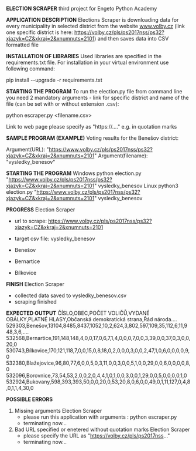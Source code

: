 **ELECTION SCRAPER**
third project for Engeto Python Academy

**APPLICATION DESCRIPTION**
Elections Scraper is downloading data for every municipality in selected district from the website www.volby.cz (link one specific district is here: https://volby.cz/pls/ps2017nss/ps32?xjazyk=CZ&xkraj=2&xnumnuts=2101) and then saves data into CSV formatted file

**INSTALLATION OF LIBRARIES**
Used libraries are specified in the requirements.txt file. For installation in your virtual environment use following command:

pip install --upgrade -r requirements.txt

**STARTING THE PROGRAM**
To run the election.py file from command line you need 2 mandatory arguments - link for specific district and name of the file (can be set with or without extension .csv):

python escraper.py <url> <filename.csv>

Link to web page please specify as "https://...." e.g. in quotation marks

**SAMPLE PROGRAM (EXAMPLE)**
Voting results for the Benešov district:

Argument(URL): "https://www.volby.cz/pls/ps2017nss/ps32?xjazyk=CZ&xkraj=2&xnumnuts=2101"
Argument(filename): "vysledky_benesov"

**STARTING THE PROGRAM**
Windows
python election.py "https://www.volby.cz/pls/ps2017nss/ps32?xjazyk=CZ&xkraj=2&xnumnuts=2101" vysledky_benesov
Linux
python3 election.py "https://www.volby.cz/pls/ps2017nss/ps32?xjazyk=CZ&xkraj=2&xnumnuts=2101" vysledky_benesov

**PROGRESS**
Election Scraper
- url to scrape: https://www.volby.cz/pls/ps2017nss/ps32?xjazyk=CZ&xkraj=2&xnumnuts=2101
- target csv file: vysledky_benesov

- Benešov
- Bernartice
- Bílkovice

**FINISH**
Election Scraper
- collected data saved to vysledky_benesov.csv
- scraping finished

**EXPECTED OUTPUT**
ČÍSLO,OBEC,POČET VOLIČŮ,VYDANÉ OBÁLKY,PLATNÉ HLASY,Občanská demokratická strana,Řád národa....
529303,Benešov,13104,8485,8437,1052,10,2,624,3,802,597,109,35,112,6,11,948,3,6,....
532568,Bernartice,191,148,148,4,0,0,17,0,6,7,1,4,0,0,0,7,0,0,3,39,0,0,37,0,3,0,0,20,0
530743,Bílkovice,170,121,118,7,0,0,15,0,8,18,0,2,0,0,0,3,0,0,2,47,1,0,6,0,0,0,0,9,0
532380,Blažejovice,96,80,77,6,0,0,5,0,3,11,0,0,3,0,0,5,1,0,0,29,0,0,6,0,0,0,0,8,0
532096,Borovnice,73,54,53,2,0,0,2,0,4,4,1,0,1,0,0,3,0,0,1,29,0,0,5,0,0,0,0,1,0
532924,Bukovany,598,393,393,50,0,0,20,0,53,20,8,0,6,0,0,49,0,1,11,127,0,4,8,0,1,1,4,30,0

**POSSIBLE ERRORS**
1. Missing arguments
    Election Scraper
    - please run this application with arguments : python escraper.py <url> <filename>
    - terminating now...
2. Bad URL specified or enetered without quotation marks
    Election Scraper
    - please specify the URL as "https://volby.cz/pls/ps2017nss..."
    - terminating now...



